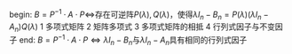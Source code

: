 begin: $B=P^{-1}\cdot A\cdot P\Leftrightarrow$存在可逆阵$P(\lambda),Q(\lambda)$，使得$\lambda I_n-B_n=P(\lambda)(\lambda I_n-A_n)Q(\lambda)$
1 多项式矩阵
2 矩阵多项式
3 多项式矩阵的相抵
4 行列式因子与不变因子
end: $B=P^{-1}\cdot A\cdot P\Leftrightarrow\lambda I_n-B_n$与$\lambda I_n-A_n$具有相同的行列式因子
